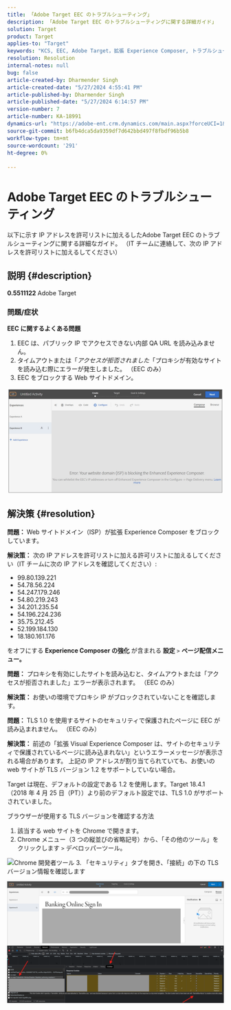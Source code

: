 ```yaml
---
title: 「Adobe Target EEC のトラブルシューティング」
description: 「Adobe Target EEC のトラブルシューティングに関する詳細ガイド」
solution: Target
product: Target
applies-to: "Target"
keywords: "KCS, EEC, Adobe Target，拡張 Experience Composer, トラブルシューティング"
resolution: Resolution
internal-notes: null
bug: false
article-created-by: Dharmender Singh
article-created-date: "5/27/2024 4:55:41 PM"
article-published-by: Dharmender Singh
article-published-date: "5/27/2024 6:14:57 PM"
version-number: 7
article-number: KA-18991
dynamics-url: "https://adobe-ent.crm.dynamics.com/main.aspx?forceUCI=1&pagetype=entityrecord&etn=knowledgearticle&id=00f6b9ef-491c-ef11-840b-6045bd034c54"
source-git-commit: b6fb4dca5da9359df7d642bbd497f8fbdf96b5b8
workflow-type: tm+mt
source-wordcount: '291'
ht-degree: 0%

---
```


# Adobe Target EEC のトラブルシューティング


以下に示す IP アドレスを許可リストに加えるしたAdobe Target EEC のトラブルシューティングに関する詳細なガイド。 （IT チームに連絡して、次の IP アドレスを許可リストに加えるしてください）

## 説明 {#description}


<b>0.5511122</b>
Adobe Target

### 問題/症状

<b>EEC に関するよくある問題</b>
1. EEC は、パブリック IP でアクセスできない内部 QA URL を読み込みません。
2. タイムアウトまたは「*アクセスが拒否されました*「プロキシが有効なサイトを読み込む際にエラーが発生しました。 （EEC のみ）
3. EEC をブロックする Web サイトドメイン。

![](assets/___02f6b9ef-491c-ef11-840b-6045bd034c54___.png)


## 解決策 {#resolution}


<b>問題： </b>Web サイトドメイン（ISP）が拡張 Experience Composer をブロックしています。

<b>解決策：</b> 次の IP アドレスを許可リストに加える許可リストに加えるしてください（IT チームに次の IP アドレスを確認してください）:

- 99.80.139.221
- 54.78.56.224
- 54.247.179.246
- 54.80.219.243
- 34.201.235.54
- 54.196.224.236
- 35.75.212.45
- 52.199.184.130
- 18.180.161.176


をオフにする <b>Experience Composer の強化</b> が含まれる <b>設定</b> `>` <b> ページ配信メニュー。</b>





<b>問題：</b> プロキシを有効にしたサイトを読み込むと、タイムアウトまたは「アクセスが拒否されました」エラーが表示されます。 （EEC のみ）

<b>解決策： </b>お使いの環境でプロキシ IP がブロックされていないことを確認します。



<b>問題： </b>TLS 1.0 を使用するサイトのセキュリティで保護されたページに EEC が読み込まれません。 （EEC のみ）

<b>解決策： </b>前述の「拡張 Visual Experience Composer は、サイトのセキュリティで保護されているページに読み込まれない」というエラーメッセージが表示される場合があります。 上記の IP アドレスが割り当てられていても、お使いの web サイトが TLS バージョン 1.2 をサポートしていない場合。

Target は現在、デフォルトの設定である 1.2 を使用します。Target 18.4.1 （2018 年 4 月 25 日（PT））より前のデフォルト設定では、TLS 1.0 がサポートされていました。

ブラウザーが使用する TLS バージョンを確認する方法
1. 該当する web サイトを Chrome で開きます。
2. Chrome メニュー（3 つの縦並びの省略記号）から、「その他のツール」をクリックします `>`  デベロッパーツール。

![Chrome 開発者ツール](https://experienceleague.adobe.com/docs/target/assets/chrome-developer-tools.png?lang=en)
3. 「セキュリティ」タブを開き、「接続」の下の TLS バージョン情報を確認します

![](assets/86ad6c3a-541c-ef11-840b-6045bd034c54.png)
